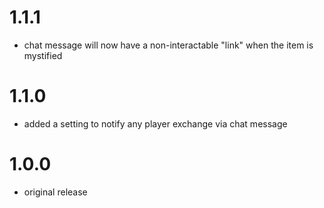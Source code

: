# 1.1.1

-   chat message will now have a non-interactable "link" when the item is mystified

# 1.1.0

-   added a setting to notify any player exchange via chat message

# 1.0.0

-   original release
